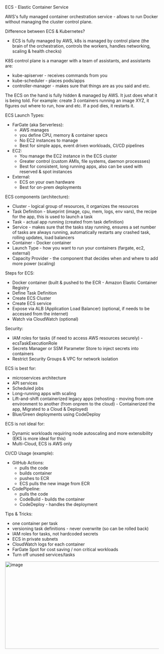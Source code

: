 ECS - Elastic Container Service

AWS's fully managed container orchestration service - allows to run Docker without managing the cluster control plane. 

Difference between ECS & Kubernetes? 
- ECS is fully managed by AWS, k8s is managed by control plane (the brain of the orchestration, controls the workers, handles networking, scaling & health checks)

K8S control plane is a manager with a team of assistants, and assistants are:
- kube-apiserver - receives commands from you
- kube-scheduler - places pods/apps
- controller-manager - makes sure that things are as you said
and etc.

The ECS on the hand is fully hidden & managed by AWS. It just does what it is being told.
For example: create 3 containers running an image XYZ, it figures out where to run, how and etc. If a pod dies, it restarts it. 

ECS Launch Types:
- FarGate (aka Serverless):
  - AWS manages
  - you define CPU, memory & container specs
  - No EC2 instances to manage
  - Best for simple apps, event driven workloads, CI/CD pipelines
- EC2:
  - You manage the EC2 instance in the ECS cluster
  - Greater control (custom AMIs, file systems, daemon processses)
  - Best for consistent, long running apps, also can be used with reserved & spot instances
- External:
  - ECS on your own hardware
  - Best for on-prem deployments
 
ECS components (architecture): 
- Cluster - logical group of resources, it organizes the resources
- Task Definition - blueprint (image, cpu, mem, logs, env vars), the recipe for the app, this is used to launch a task
- Task - actual app running (created from task definition) 
- Service - makes sure that the tasks stay running, ensures a set number of tasks are always running, automatically restarts any crashed task, rolling updates, load balancers
- Container - Docker container 
- Launch Type - how you want to run your containers (fargate, ec2, external)
- Capacity Provider - the component that decides when and where to add more power (scaling)

Steps for ECS:
- Docker container (built & pushed to the ECR - Amazon Elastic Container Registry
- Define Task Definition
- Create ECS Cluster
- Create ECS service
- Expose via ALB (Application Load Balancer) (optional, if needs to be accessed from the internet)
- Watch via CloudWatch (optional)

Security:
- IAM roles for tasks (if need to access AWS resources securely) - ecsTaskExecutionRole
- Secrets Manager or SSM Parameter Store to inject secrets into containers
- Restrict Security Groups & VPC for network isolation

ECS is best for:
- microservices architecture
- API services
- Scheduled jobs
- Long-running apps with scaling
- Lift-and-shift containerized legacy apps (rehosting - moving from one environment to another (from onprem to the cloud) - Containerized the app, Migrated to a Cloud & Deployed)
- Blue/Green deployments using CodeDeploy

ECS is not ideal for:
- Dynamic workloads requiring node autoscaling and more extensibility (EKS is more ideal for this)
- Multi-Cloud, ECS is AWS only

CI/CD Usage (example):
- GitHub Actions:
  - pulls the code
  - builds container
  - pushes to ECR
  - ECS pulls the new image from ECR
- CodePipeline:
  - pulls the code
  - CodeBuild - builds the container
  - CodeDeploy - handles the deployment

Tips & Tricks:
- one container per task
- versioning task definitions - never overwrite (so can be rolled back)
- IAM roles for tasks, not hardcoded secrets
- ECS in private subnets
- CloudWatch logs for each container
- FarGate Spot for cost saving / non critical workloads
- Turn off unused services/tasks

<img width="1149" height="285" alt="image" src="https://github.com/user-attachments/assets/acfb67fa-6c59-4913-b688-3d08ee7b27d4" />













